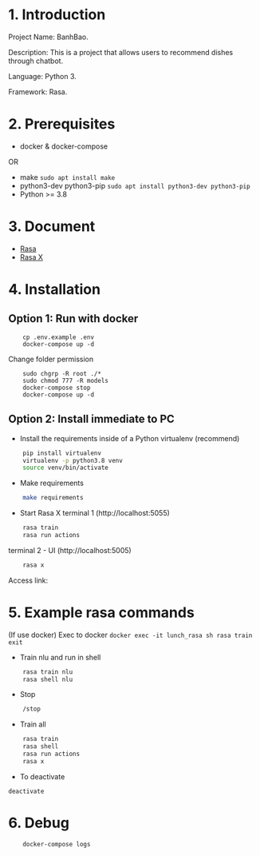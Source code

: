 # 1. Introduction
Project Name: BanhBao.

Description: This is a project that allows users to recommend dishes through chatbot.

Language: Python 3.

Framework: Rasa.

# 2. Prerequisites
- docker & docker-compose

OR

- make ```sudo apt install make```
- python3-dev python3-pip ```sudo apt install python3-dev python3-pip```
- Python >= 3.8

# 3. Document
- [Rasa](https://rasa.com/docs/rasa/installation)
- [Rasa X](https://rasa.com/docs/rasa-x/installation-and-setup/install/docker-compose)

# 4. Installation
## Option 1: Run with docker
```
    cp .env.example .env
    docker-compose up -d
```

Change folder permission
```
    sudo chgrp -R root ./*
    sudo chmod 777 -R models
    docker-compose stop
    docker-compose up -d
```

## Option 2: Install immediate to PC

- Install the requirements inside of a Python virtualenv (recommend)
```BASH
    pip install virtualenv
    virtualenv -p python3.8 venv
    source venv/bin/activate
```

- Make requirements
```BASH
    make requirements
```

- Start Rasa X
terminal 1 (http://localhost:5055)
```BASH
    rasa train
    rasa run actions
```

terminal 2 - UI (http://localhost:5005)
```BASH
    rasa x
```

Access link: [](http://localhost:5002)

# 5. Example rasa commands
(If use docker) Exec to docker
``
    docker exec -it lunch_rasa sh
    rasa train
    exit
``

- Train nlu and run in shell
```BASH
    rasa train nlu
    rasa shell nlu
```

- Stop
```BASH
    /stop
```

- Train all
```BASH
    rasa train
    rasa shell
    rasa run actions
    rasa x
```

- To deactivate
```
deactivate
```

# 6. Debug
```
    docker-compose logs
```
